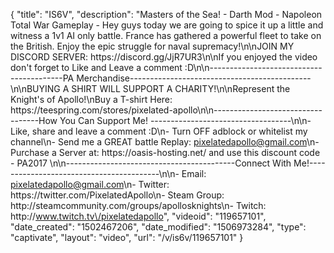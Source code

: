 {
    "title": "IS6V",
    "description": "Masters of the Sea! - Darth Mod - Napoleon Total War Gameplay - Hey guys today we are going to spice it up a little and witness a 1v1 AI only battle. France has gathered a powerful fleet to take on the British. Enjoy the epic struggle for naval supremacy!\n\nJOIN MY DISCORD SERVER: https:\/\/discord.gg\/JjR7UR3\n\nIf you enjoyed the video don't forget to Like and Leave a comment :D\n\n-----------------------------------------PA Merchandise---------------------------------------------\n\nBUYING A SHIRT WILL SUPPORT A CHARITY!\n\nRepresent the Knight's of Apollo!\nBuy a T-shirt Here: https:\/\/teespring.com\/stores\/pixelated-apollo\n\n----------------------------------How You Can Support Me! -----------------------------------\n\n- Like, share and leave a comment :D\n- Turn OFF adblock or whitelist my channel\n- Send me a GREAT battle Replay: pixelatedapollo@gmail.com\n- Purchase a Server at: https:\/\/oasis-hosting.net\/ and use this discount code - PA2017 \n\n------------------------------------------Connect With Me!-----------------------------------------\n\n- Email: pixelatedapollo@gmail.com\n- Twitter: https:\/\/twitter.com\/PixelatedApollo\n- Steam Group:  http:\/\/steamcommunity.com\/groups\/apollosknights\n- Twitch: http:\/\/www.twitch.tv\/pixelatedapollo",
    "videoid": "119657101",
    "date_created": "1502467206",
    "date_modified": "1506973284",
    "type": "captivate",
    "layout": "video",
    "url": "\/v\/is6v\/119657101"
}